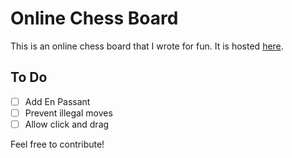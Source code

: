 # Online Chess Board
This is an online chess board that I wrote for fun. It is hosted [here](chess.karthikgopalan.com).

## To Do
- [ ] Add En Passant
- [ ] Prevent illegal moves
- [ ] Allow click and drag

Feel free to contribute!
